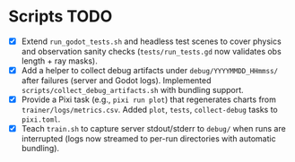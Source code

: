 # Scripts TODO

- [x] Extend `run_godot_tests.sh` and headless test scenes to cover physics and observation sanity checks (`tests/run_tests.gd` now validates obs length + ray masks).
- [x] Add a helper to collect debug artifacts under `debug/YYYYMMDD_HHmmss/` after failures (server and Godot logs). Implemented `scripts/collect_debug_artifacts.sh` with bundling support.
- [x] Provide a Pixi task (e.g., `pixi run plot`) that regenerates charts from `trainer/logs/metrics.csv`. Added `plot`, `tests`, `collect-debug` tasks to `pixi.toml`.
- [x] Teach `train.sh` to capture server stdout/stderr to `debug/` when runs are interrupted (logs now streamed to per-run directories with automatic bundling).
